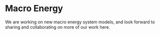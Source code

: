 # Macro Energy

We are working on new macro energy system models, and look forward to sharing and collaborating on more of our work here.
